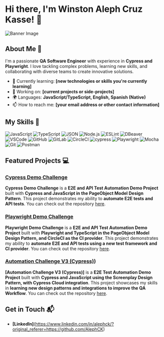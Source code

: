 # Hi there, I'm Winston Aleph Cruz Kasse! 👋

![Banner Image](your_banner_image_url_here)

## About Me 🚀

I'm a passionate **QA Software Engineer** with experience in **Cypress and Playwright**. I love tackling complex problems, learning new skills, and collaborating with diverse teams to create innovative solutions.

- 🌱 Currently learning: **[new technologies or skills you're currently learning]**
- 🔭 Working on: **[current projects or side-projects]**
- 🌍 Languages: **JavaScript/TypeScript, English, Spanish (Native)**
- 📫 How to reach me: **[your email address or other contact information]**

## My Skills 🧠

![JavaScript](https://img.shields.io/badge/-JavaScript-F7DF1E?style=flat-square&logo=javascript&logoColor=black)
![TypeScript](https://img.shields.io/badge/TypeScript-007ACC?style=for-the-badge&logo=typescript&logoColor=white)
![JSON](https://img.shields.io/badge/json-5E5C5C?style=for-the-badge&logo=json&logoColor=white)
![Node.js](https://img.shields.io/badge/-Node.js-339933?style=flat-square&logo=node.js&logoColor=white)
![ESLint](https://img.shields.io/badge/eslint-3A33D1?style=for-the-badge&logo=eslint&logoColor=white)
![DBeaver](https://img.shields.io/badge/dbeaver-382923?style=for-the-badge&logo=dbeaver&logoColor=white)
![VSCode](https://img.shields.io/badge/VSCode-0078D4?style=for-the-badge&logo=visual%20studio%20code&logoColor=white)
![GitHub](https://img.shields.io/badge/GitHub-100000?style=for-the-badge&logo=github&logoColor=white)
![GitLab](https://img.shields.io/badge/GitLab-330F63?style=for-the-badge&logo=gitlab&logoColor=white)
![CircleCI](https://img.shields.io/badge/circleci-343434?style=for-the-badge&logo=circleci&logoColor=white)
![cypress](https://img.shields.io/badge/-cypress-%23E5E5E5?style=for-the-badge&logo=cypress&logoColor=058a5e)
![Playwright](https://img.shields.io/badge/Playwright-45ba4b?style=for-the-badge&logo=Playwright&logoColor=white)
![Mocha](https://img.shields.io/badge/-mocha-%238D6748?style=for-the-badge&logo=mocha&logoColor=white)
![Git](https://img.shields.io/badge/git-%23F05033.svg?style=for-the-badge&logo=git&logoColor=white)
![Postman](https://img.shields.io/badge/Postman-FF6C37?style=for-the-badge&logo=Postman&logoColor=white)

## Featured Projects 💻

### [Cypress Demo Challenge](https://github.com/AlephCK/cypress-demo-challenge)

**Cypress Demo Challenge** is a **E2E and API Test Automation Demo Project** built with **Cypress and JavaScript in the PageObject Model Design Pattern**. This project demonstrates my ability to **automate E2E tests and API tests**. You can check out the repository [here](https://github.com/AlephCK/cypress-demo-challenge).

### [Playwright Demo Challenge](https://github.com/AlephCK/playwright-demo-challenge)

**Playwright Demo Challenge** is a **E2E and API Test Automation Demo Project** built with **Playwright and TypeScript in the PageObject Model Design Pattern, and CircleCI as the CI provider**. This project demonstrates my ability to **automate E2E and API tests using a new test framework and CI provider**. You can check out the repository [here](https://github.com/AlephCK/playwright-demo-challenge).

### [Automation Challenge V3 (Cypress)](https://github.com/AlephCK/AutomationChallengeV3))

**[Automation Challenge V3 (Cypress)]** is a **E2E Test Automation Demo Project** built with **Cypress and JavaScript using the Screenplay Design Pattern, with Cypress Cloud integration**. This project showcases my skills in **learning new design patterns and integrations to improve the QA Workflow**. You can check out the repository [here](https://github.com/AlephCK/AutomationChallengeV3).

## Get in Touch 📬

- **[LinkedIn]**(https://www.linkedin.com/in/alephck/?original_referer=https://github.com/AlephCK)


